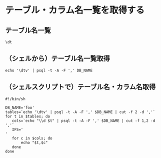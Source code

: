 ﻿# テーブル・カラム名一覧を取得する

## テーブル名一覧

```clike
\dt
```

## （シェルから）テーブル名一覧取得

```clike
echo '\dtv' | psql -t -A -F ',' DB_NAME
```

## （シェルスクリプトで）テーブル名・カラム名取得

```clike
#!/bin/sh

DB_NAME='foo'
tables=`echo '\dtv' | psql -t -A -F ',' $DB_NAME | cut -f 2 -d ','`
for t in $tables; do
   cols=`echo "\\d $t" | psql -t -A -F ',' $DB_NAME | cut -f 1,2 -d ','`
   IFS='
'
   for c in $cols; do
       echo "$t,$c"
   done
done
```
